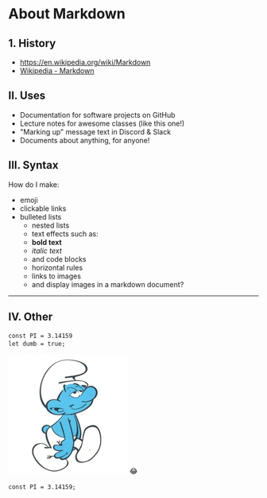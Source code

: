 
# About Markdown

## 1. History
- https://en.wikipedia.org/wiki/Markdown
- [Wikipedia - Markdown](https://en.wikipedia.org/wiki/Markdown)

## II. Uses
- Documentation for software projects on GitHub
- Lecture notes for awesome classes (like this one!)
- "Marking up" message text in Discord & Slack
- Documents about anything, for anyone!

## III. Syntax
How do I make:
- emoji
- clickable links
- bulleted lists
  - nested lists
  - text effects such as:
  - **bold text**
  - *italic text*
  - and code blocks
  - horizontal rules
  - links to images
  - and display images in a markdown document?

---

## IV. Other
```
const PI = 3.14159
let dumb = true;
```
![Dopey Smurf](dopey.webp)
 :joy:
 
`const PI = 3.14159;`
